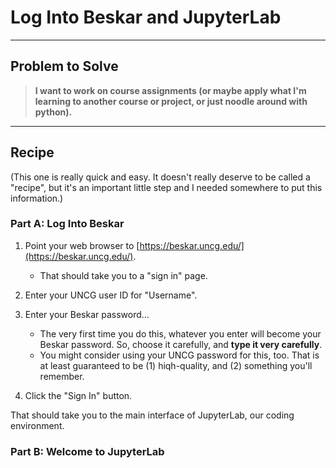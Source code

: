 # Log Into Beskar and JupyterLab
___

## Problem to Solve

> **I want to work on course assignments (or maybe apply what I'm learning to another course or project, or just noodle around with python).**
___

## Recipe

(This one is really quick and easy. It doesn't really deserve to be called a "recipe", but it's an important little step and I needed somewhere to put this information.)

### Part A: Log Into Beskar

1. Point your web browser to [https://beskar.uncg.edu/](https://beskar.uncg.edu/).

    - That should take you to a "sign in" page.

1. Enter your UNCG user ID for "Username".

1. Enter your Beskar password…

    - The very first time you do this, whatever you enter will become your Beskar password. So, choose it carefully, and **type it very carefully**.
    - You might consider using your UNCG password for this, too. That is at least guaranteed to be (1) hiqh-quality, and (2) something you'll remember.

1. Click the "Sign In" button.

That should take you to the main interface of JupyterLab, our coding environment.


### Part B: Welcome to JupyterLab

